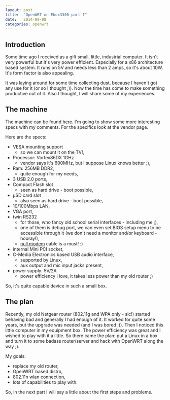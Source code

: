 ```yaml
---
layout: post
title:  "OpenWRT on Ebox3300 part I"
date:   2014-09-08
categories: openwrt
---
```


Introduction
------------

Some time ago I received as a gift small, little, industrial computer.
It isn't very powerful but it's very power efficient. Especially for a x86 
architecture based system. It runs on 5V and needs less than 2 amps, so it's
about 10W. It's form factor is also appealing.

It was laying around for some time collecting dust, because I haven't got
any use for it (or so I thought ;)). Now the time has come to make
something productive out of it. Also I thought, I will share some of my 
experiences.



The machine
-----------

The machine can be found [here](http://www.compactpc.com.tw/en/product/EBOX-3300A-JSK/ebox-3300a-jsk.html).
I'm going to show some more interesting specs with my comments.
For the specifics look at the vendor page.

Here are the specs:

* VESA mounting support
	- so we can mount it on the TV!,
* Processor: Vortex86DX 1GHz 
	- vendor says it's 600MHz, but I suppose Linux knows better ;),
* Ram: 256MB DDR2,
	- quite enough for my needs,
* 3 USB 2.0 ports,
* Compact Flash slot
	- seen as hard drive - boot possible,
* µSD card slot
	- also seen as hard drive - boot possible,
* 10/100Mbps LAN,
* VGA port,
* twin RS232
	- for those, who fancy old school serial interfaces - including me ;),
	- one of them is debug port, we can even set BIOS setup menu to be accessible
	through it (we don't need a monitor and/or keyboard - hooray!),
	- [null modem](http://en.wikipedia.org/wiki/Null_modem) cable is a must! :)
* internal Mini PCI socket,
* C-Media Electronics based USB audio interface,
	- supported by Linux,
	- aux output and mic input jacks present,
* power supply: 5V/2A
	- power efficiency I love, it takes less power than my old router ;)

So, it's quite capable device in such a small box.


The plan
--------

Recently, my old Netgear router (802.11g and WPA only - sic!) started behaving
bad and generally I had enough of it. It worked for quite some years, but
the upgrade was needed (and I was bored ;)). Then I noticed this little computer in my
equipment box. The power efficiency was great and I wished to play with it
a little. So there came the plan: put a Linux in a box and turn it to some
badass router/server and hack with OpenWRT along the way ;).

My goals:

* replace my old router,
* OpenWRT based distro,
* 802.11n wlan connection,
* lots of capabilities to play with.

So, in the next part I will say a little about the first steps and problems.

